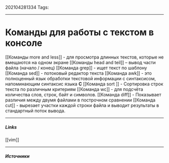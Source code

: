 202104281334
Tags:
___
# Команды для работы с текстом в консоле
[[Команды more and less]] - для просмотра длинных текстов, которые не вмещаются на одном экране
[[Команды head and teil]] – вывод части файла (начало / конец)
[[Команда grep]] - ищет текст по шаблону
[[Команда sed]] - потоковый редактор текста
[[Команда awk]] - это полноценный язык обработки текстовой информации с синтаксисом, напоминающим синтаксис языка **C**
[[Команда sort ]] - Сортировка строк текста по различным критериям
[[Команда wc]] - для подсчёта количества слов, строк, байт и символов.
[[Команда diff]] - Показывает различия между двумя файлами в построчном сравнении
[[Команда cut]] - вырезает участки каждой строки файла и выводит результаты в стандартный поток вывода.




___
##### Links
[[vim]]

---
##### Источники
